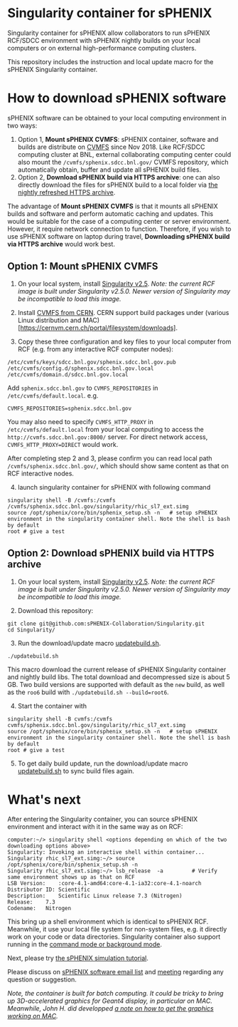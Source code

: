 # Singularity container for sPHENIX

Singularity container for sPHENIX allow collaborators to run sPHENIX RCF/SDCC environment with sPHENIX nightly builds on your local computers or on external high-performance computing clusters. 

This repository includes the instruction and local update macro for the sPHENIX Singularity container.

# How to download sPHENIX software

sPHENIX software can be obtained to your local computing environment in two ways: 

1. Option 1, **Mount sPHENIX CVMFS**: sPHENIX container, software and builds are distribute on [CVMFS](https://www.racf.bnl.gov/docs/services/cvmfs/info) since Nov 2018. Like RCF/SDCC computing cluster at BNL, external collaborating computing center could also mount the `/cvmfs/sphenix.sdcc.bnl.gov/` CVMFS repository, which automatically obtain, buffer and update all sPHENIX build files.
2. Option 2, **Download sPHENIX build via HTTPS archive**: one can also directly download the files for sPHENIX build to a local folder via [the nightly refreshed HTTPS archive](https://www.phenix.bnl.gov/WWW/publish/phnxbld/sPHENIX/Singularity/). 

The advantage of **Mount sPHENIX CVMFS** is that it mounts all sPHENIX builds and software and perform automatic caching and updates. This would be suitable for the case of a computing center or server environment. However, it require network connection to function. Therefore, if you wish to use sPHENIX software on laptop during travel, **Downloading sPHENIX build via HTTPS archive** would work best. 

## Option 1: Mount sPHENIX CVMFS

1. On your local system, install [Singularity v2.5](https://www.sylabs.io/guides/2.5/user-guide/quick_start.html#installation). 
*Note: the current RCF image is built under Singularity v2.5.0. Newer version of Singularity may be incompatible to load this image.*

2. Install [CVMFS from CERN](https://cernvm.cern.ch/portal/filesystem/quickstart). CERN support build packages under (various Linux distribution and MAC)[https://cernvm.cern.ch/portal/filesystem/downloads].

3. Copy these three configuration and key files to your local computer from RCF (e.g. from any interactive RCF computer nodes):

```
/etc/cvmfs/keys/sdcc.bnl.gov/sphenix.sdcc.bnl.gov.pub
/etc/cvmfs/config.d/sphenix.sdcc.bnl.gov.local
/etc/cvmfs/domain.d/sdcc.bnl.gov.local
```

   Add `sphenix.sdcc.bnl.gov` to `CVMFS_REPOSITORIES` in `/etc/cvmfs/default.local`. e.g. 
```
CVMFS_REPOSITORIES=sphenix.sdcc.bnl.gov
```
   You may also need to specify `CVMFS_HTTP_PROXY` in `/etc/cvmfs/default.local` from your local computing to access the `http://cvmfs.sdcc.bnl.gov:8000/` server. For direct network access, `CVMFS_HTTP_PROXY=DIRECT` would work. 

   After completing step 2 and 3, please confirm you can read local path `/cvmfs/sphenix.sdcc.bnl.gov/`, which should show same content as that on RCF interactive nodes. 
   
4. launch singularity container for sPHENIX with following command

```
singularity shell -B /cvmfs:/cvmfs /cvmfs/sphenix.sdcc.bnl.gov/singularity/rhic_sl7_ext.simg
source /opt/sphenix/core/bin/sphenix_setup.sh -n   # setup sPHENIX environment in the singularity container shell. Note the shell is bash by default
root # give a test
```

## Option 2: Download sPHENIX build via HTTPS archive

1. On your local system, install [Singularity v2.5](https://www.sylabs.io/guides/2.5/user-guide/quick_start.html#installation). 
*Note: the current RCF image is built under Singularity v2.5.0. Newer version of Singularity may be incompatible to load this image.*

2. Download this repository:

```
git clone git@github.com:sPHENIX-Collaboration/Singularity.git
cd Singularity/
```

3. Run the download/update macro [updatebuild.sh](./updatebuild.sh).

```
./updatebuild.sh
```

This macro download the current release of sPHENIX Singularity container and nightly build libs. The total download and decompressed size is about 5 GB. Two build versions are supported with default as the `new` build, as well as the `roo6` build with `./updatebuild.sh --build=root6`.

4. Start the container with 

```
singularity shell -B cvmfs:/cvmfs cvmfs/sphenix.sdcc.bnl.gov/singularity/rhic_sl7_ext.simg
source /opt/sphenix/core/bin/sphenix_setup.sh -n   # setup sPHENIX environment in the singularity container shell. Note the shell is bash by default
root # give a test
```

5. To get daily build update, run the download/update macro [updatebuild.sh](./updatebuild.sh) to sync build files again. 


# What's next

After entering the Singularity container, you can source sPHENIX environment and interact with it in the same way as on RCF: 

```
computer:~/> singularity shell <options depending on which of the two downloading options above>
Singularity: Invoking an interactive shell within container...
Singularity rhic_sl7_ext.simg:~/> source /opt/sphenix/core/bin/sphenix_setup.sh -n
Singularity rhic_sl7_ext.simg:~/> lsb_release  -a         # Verify same environment shows up as that on RCF
LSB Version:	:core-4.1-amd64:core-4.1-ia32:core-4.1-noarch
Distributor ID:	Scientific
Description:	Scientific Linux release 7.3 (Nitrogen)
Release:	7.3
Codename:	Nitrogen
```

This bring up a shell environment which is identical to sPHENIX RCF. Meanwhile, it use your local file system for non-system files, e.g. it directly work on your code or data directories. Singularity container also support running in the [command mode or background mode](https://www.sylabs.io/guides/2.5.1/user-guide/quick_start.html#interact-with-images). 

Next, please try [the sPHENIX simulation tutorial](https://github.com/sPHENIX-Collaboration/macros). 

Please discuss on [sPHENIX software email list](https://lists.bnl.gov/mailman/listinfo/sphenix-software-l) and [meeting](https://indico.bnl.gov/categoryDisplay.py?categId=88) regarding any question or suggestion.

*Note, the container is built for batch computing. It could be tricky to bring up 3D-accelerated graphics for Geant4 display, in particular on MAC. Meanwhile, John H. did developped [a note on how to get the graphics working on MAC](https://indico.bnl.gov/event/4046/contributions/25558/attachments/21219/28796/singularity_mac_haggerty_20181217.pdf).* 



